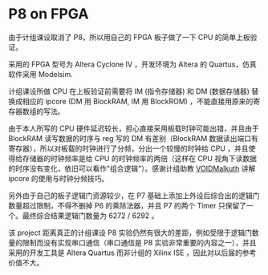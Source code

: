 # P8 on FPGA

由于计组课设取消了 P8，所以用自己的 FPGA 板子做了一下 CPU 的简单上板验证。

采用的 FPGA 型号为 Altera Cyclone IV ，开发环境为 Altera 的 Quartus，仿真软件采用 Modelsim.

计组课设所做 CPU 在上板验证前需要将 IM (指令存储器) 和 DM (数据存储器) 替换成相应的 ipcore (DM 用 BlockRAM, IM 用 BlockROM) ，不能直接用原来的寄存器数组的写法。

由于本人所写的 CPU 硬件延迟较长，担心直接采用板载时钟可能出错，并且由于 BlockRAM 读写数据的时序与 reg 写的 DM 有差别（BlockRAM 数据读出端口有寄存器），所以对板载的时钟进行了分频，分出一个较慢的时钟给 CPU ，并且使得给存储器的时钟频率是给 CPU 的时钟频率的两倍（这样在 CPU 视角下读数据的时序没有变化，依旧可以看作"组合逻辑"）。感谢计组助教 [VOIDMalkuth](https://github.com/VOIDMalkuth) 讲解 ipcore 的使用与时钟分频技巧。

另外由于自己的板子逻辑门资源较少，在 P7 基础上添加上外设后综合出的逻辑门数量超过限制，不得不删掉 P6 的乘除法器，并且 P7 的两个 Timer 只保留了一个。最终综合结果逻辑门数量为 6272 / 6292 。

该 project 距离真正的计组课设 P8 实验仍然有很大的差距，例如受限于逻辑门数量的限制而没有实现串口通信（串口通信是 P8 实验非常重要的内容之一），并且采用的开发工具是 Altera Quartus 而非计组的 Xilinx ISE ，因此对以后届的参考价值不大。